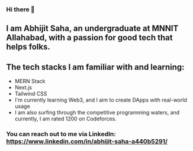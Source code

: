 ### Hi there 👋

## I am Abhijit Saha, an undergraduate at MNNIT Allahabad, with a passion for good tech that helps folks. 

## The tech stacks I am familiar with and learning: 

- MERN Stack
- Next.js
- Tailwind CSS
- I'm currently learning Web3, and I aim to create DApps with real-world usage
- I am also surfing through the competitive programming waters, and currently, I am rated 1200 on Codeforces.
### You can reach out to me via LinkedIn: https://www.linkedin.com/in/abhijit-saha-a440b5291/



<!--
**abhigit-saha/abhigit-saha** is a ✨ _special_ ✨ repository because its `README.md` (this file) appears on your GitHub profile.

Here are some ideas to get you started:

- 🔭 I’m currently working on ...
- 🌱 I’m currently learning ...
- 👯 I’m looking to collaborate on ...
- 🤔 I’m looking for help with ...
- 💬 Ask me about ...
- 📫 How to reach me: ...
- 😄 Pronouns: ...
- ⚡ Fun fact: ...
-->
